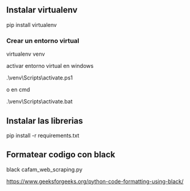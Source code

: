 ## Instalar virtualenv

pip install virtualenv

### Crear un entorno virtual

virtualenv venv

activar entorno virtual en windows

.\venv\Scripts\activate.ps1

o en cmd

.\venv\Scripts\activate.bat


## Instalar las librerias

pip install -r requirements.txt

## Formatear codigo con black

black cafam_web_scraping.py

https://www.geeksforgeeks.org/python-code-formatting-using-black/